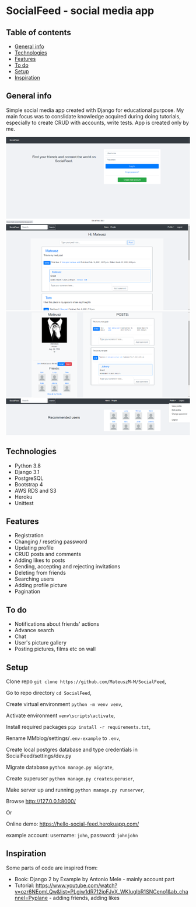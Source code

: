 # SocialFeed - social media app

## Table of contents
* [General info](#general-info)
* [Technologies](#technologies)
* [Features](#features)
* [To do](#to-do)
* [Setup](#setup)
* [Inspiration](#inspiration)

## General info

Simple social media app created with Django for educational purpose. My main focus was to conslidate knowledge acquired during doing tutorials, especially to create CRUD with accounts, write tests. App is created only by me.

![Alt text](static/images/screens/screen1.png "Login Page")
![Alt text](static/images/screens/screen2.png "Dashboard")
![Alt text](static/images/screens/screen3.png "Profile")
![Alt text](static/images/screens/screen4.png "Viewing users and dropdown list")


## Technologies

 - Python 3.8
 - Django 3.1
 - PostgreSQL
 - Bootstrap 4
 - AWS RDS and S3
 - Heroku
 - Unittest
 
## Features

 - Registration
 - Changing / reseting password
 - Updating profile
 - CRUD posts and comments
 - Adding likes to posts
 - Sending, accepting and rejecting invitations
 - Deleting from friends
 - Searching users
 - Adding profile picture
 - Pagination
 
## To do

 - Notifications about friends' actions
 - Advance search
 - Chat
 - User's picture gallery
 - Posting pictures, films etc on wall

## Setup 

Clone repo `git clone https://github.com/MateuszM-M/SocialFeed`,

Go to repo directory `cd SocialFeed`,

Create virtual environment `python -m venv venv`,

Activate environment `venv\scripts\activate`,

Install required packages `pip install -r requirements.txt`,

Rename MMblog/settings/`.env-example` to `.env`,

Create local postgres database and type credentials in SocialFeed/settings/dev.py

Migrate database `python manage.py migrate`,

Create superuser `python manage.py createsuperuser`,

Make server up and running `python manage.py runserver`,

Browse http://127.0.0.1:8000/

Or

Online demo: https://hello-social-feed.herokuapp.com/

example account: username: `john`, password: `johnjohn`

## Inspiration

 Some parts of code are inspired from:
 - Book: Django 2 by Example by Antonio Mele - mainly account part
 - Tutorial: https://www.youtube.com/watch?v=ozr6NEomLQw&list=PLgjw1dR712joFJvX_WKIuglbR1SNCeno1&ab_channel=Pyplane - adding friends, adding likes
